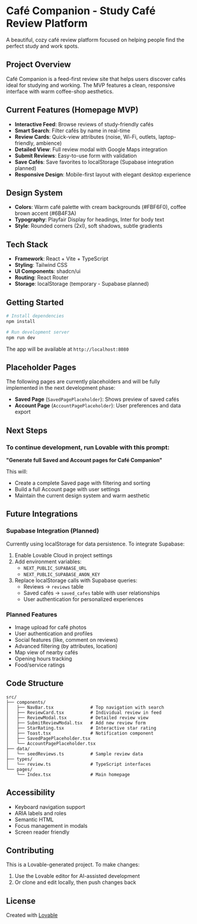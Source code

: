 # Café Companion - Study Café Review Platform

A beautiful, cozy café review platform focused on helping people find the perfect study and work spots.

## Project Overview

Café Companion is a feed-first review site that helps users discover cafés ideal for studying and working. The MVP features a clean, responsive interface with warm coffee-shop aesthetics.

## Current Features (Homepage MVP)

- **Interactive Feed**: Browse reviews of study-friendly cafés
- **Smart Search**: Filter cafés by name in real-time
- **Review Cards**: Quick-view attributes (noise, Wi-Fi, outlets, laptop-friendly, ambience)
- **Detailed View**: Full review modal with Google Maps integration
- **Submit Reviews**: Easy-to-use form with validation
- **Save Cafés**: Save favorites to localStorage (Supabase integration planned)
- **Responsive Design**: Mobile-first layout with elegant desktop experience

## Design System

- **Colors**: Warm café palette with cream backgrounds (#FBF6F0), coffee brown accent (#6B4F3A)
- **Typography**: Playfair Display for headings, Inter for body text
- **Style**: Rounded corners (2xl), soft shadows, subtle gradients

## Tech Stack

- **Framework**: React + Vite + TypeScript
- **Styling**: Tailwind CSS
- **UI Components**: shadcn/ui
- **Routing**: React Router
- **Storage**: localStorage (temporary - Supabase planned)

## Getting Started

```bash
# Install dependencies
npm install

# Run development server
npm run dev
```

The app will be available at `http://localhost:8080`

## Placeholder Pages

The following pages are currently placeholders and will be fully implemented in the next development phase:

- **Saved Page** (`SavedPagePlaceholder`): Shows preview of saved cafés
- **Account Page** (`AccountPagePlaceholder`): User preferences and data export

## Next Steps

### To continue development, run Lovable with this prompt:

**"Generate full Saved and Account pages for Café Companion"**

This will:
- Create a complete Saved page with filtering and sorting
- Build a full Account page with user settings
- Maintain the current design system and warm aesthetic

## Future Integrations

### Supabase Integration (Planned)

Currently using localStorage for data persistence. To integrate Supabase:

1. Enable Lovable Cloud in project settings
2. Add environment variables:
   - `NEXT_PUBLIC_SUPABASE_URL`
   - `NEXT_PUBLIC_SUPABASE_ANON_KEY`
3. Replace localStorage calls with Supabase queries:
   - Reviews → `reviews` table
   - Saved cafés → `saved_cafes` table with user relationships
   - User authentication for personalized experiences

### Planned Features

- Image upload for café photos
- User authentication and profiles
- Social features (like, comment on reviews)
- Advanced filtering (by attributes, location)
- Map view of nearby cafés
- Opening hours tracking
- Food/service ratings

## Code Structure

```
src/
├── components/
│   ├── NavBar.tsx              # Top navigation with search
│   ├── ReviewCard.tsx          # Individual review in feed
│   ├── ReviewModal.tsx         # Detailed review view
│   ├── SubmitReviewModal.tsx   # Add new review form
│   ├── StarRating.tsx          # Interactive star rating
│   ├── Toast.tsx               # Notification component
│   ├── SavedPagePlaceholder.tsx
│   └── AccountPagePlaceholder.tsx
├── data/
│   └── seedReviews.ts          # Sample review data
├── types/
│   └── review.ts               # TypeScript interfaces
└── pages/
    └── Index.tsx               # Main homepage
```

## Accessibility

- Keyboard navigation support
- ARIA labels and roles
- Semantic HTML
- Focus management in modals
- Screen reader friendly

## Contributing

This is a Lovable-generated project. To make changes:
1. Use the Lovable editor for AI-assisted development
2. Or clone and edit locally, then push changes back

## License

Created with [Lovable](https://lovable.dev)
